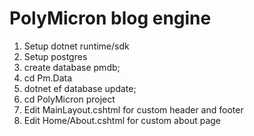 # PolyMicron blog engine

1. Setup dotnet runtime/sdk
2. Setup postgres
3. create database pmdb;
4. cd Pm.Data 
5. dotnet ef database update;
6. cd PolyMicron project
6. Edit MainLayout.cshtml for custom header and footer
7. Edit Home/About.cshtml for custom about page
